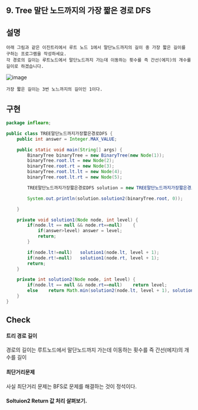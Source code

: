 ## 9. Tree 말단 노드까지의 가장 짧은 경로 DFS

## 설명
  
    아래 그림과 같은 이진트리에서 루트 노드 1에서 말단노드까지의 길이 중 가장 짧은 길이를 구하는 프로그램을 작성하세요.
    각 경로의 길이는 루트노드에서 말단노드까지 가는데 이동하는 횟수를 즉 간선(에지)의 개수를 길이로 하겠습니다.
    
  ![image](https://user-images.githubusercontent.com/79847020/161934873-0f3900d0-531f-43cc-9760-6cad1739c731.png)
  
    가장 짧은 길이는 3번 노느까지의 길이인 1이다.

## 구현

```JAVA
package inflearn;

public class TREE말단노드까지가장짧은경로DFS {
    public int answer = Integer.MAX_VALUE;

    public static void main(String[] args) {
        BinaryTree binaryTree = new BinaryTree(new Node(1));
        binaryTree.root.lt = new Node(2);
        binaryTree.root.rt = new Node(3);
        binaryTree.root.lt.lt = new Node(4);
        binaryTree.root.lt.rt = new Node(5);

        TREE말단노드까지가장짧은경로DFS solution = new TREE말단노드까지가장짧은경로DFS();

        System.out.println(solution.solution2(binaryTree.root, 0));

    }

    private void solution1(Node node, int level) {
        if(node.lt == null && node.rt==null)    {
            if(answer>level) answer = level;
            return;
        }

        if(node.lt!=null)   solution1(node.lt, level + 1);
        if(node.rt!=null)   solution1(node.rt, level + 1);
        return;
    }

    private int solution2(Node node, int level) {
        if(node.lt == null && node.rt==null)    return level;
        else    return Math.min(solution2(node.lt, level + 1), solution2(node.rt, level + 1));
    }
}


```

## Check

#### 트리 경로 길이

경로의 길이는 루트노드에서 말단노드까지 가는데 이동하는 횟수를 즉 간선(에지)의 개수를 길이

#### 최단거리문제

사실 최단거리 문제는 BFS로 문제를 해결하는 것이 정석이다.

#### Soltuion2 Return 값 처리 살펴보기.



